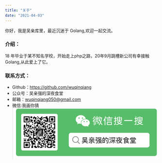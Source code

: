 ```yaml
---
title: "关于"
date: "2021-04-03"
---
```


你好，我是吴亲库里，最近沉迷于 Golang,欢迎一起交流。

### 介绍：

18 年毕业于某不知名学校，开始走上php之路，20年9月跳槽新公司有幸接触 Golang,从此爱上了它。

### 联系方式：

- Github：https://github.com/wuqinqiang
- 公众号：吴亲强的深夜食堂
- 邮箱：wuqinqiang050@gmail.com
- 微信:我画你猜
  ![image](../static/image/wechat-qr.png)


